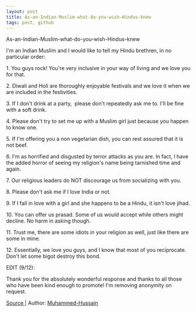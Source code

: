 ```yaml
---
layout: post
title: As-an-Indian-Muslim-what-do-you-wish-Hindus-knew
tags: post, github
---
```


As-an-Indian-Muslim-what-do-you-wish-Hindus-knew

I'm an Indian Muslim and I would like to tell my Hindu brethren, in no
particular order:  
  
1\. You guys rock! You're very inclusive in your way of living and we love you
for that.  
  
2\. Diwali and Holi are thoroughly enjoyable festivals and we love it when we
are included in the festivities.  
  
3\. If I don't drink at a party,  please don't repeatedly ask me to. I'll be
fine with a soft drink.  
  
4\. Please don't try to set me up with a Muslim girl just because you happen
to know one.  
  
5\. If I'm offering you a non vegetarian dish, you can rest assured that it is
not beef.  
  
6\. I'm as horrified and disgusted by terror attacks as you are. In fact, I
have the added horror of seeing my religion's name being tarnished time and
again.  
  
7\. Our religious leaders do NOT discourage us from socializing with you.  
  
8\. Please don't ask me if I love India or not.  
  
9\. If I fall in love with a girl and she happens to be a Hindu, it isn't love
jihad.  
  
10\. You can offer us prasad. Some of us would accept while others might
decline. No harm in asking though.  
  
11\. Trust me, there are some idiots in your religion as well, just like there
are some in mine.  
  
12\. Essentially, we love you guys, and I know that most of you reciprocate.
Don't let some bigot destroy this bond.  
  
EDIT (9/12):  
  
Thank you for the absolutely wonderful response and thanks to all those who
have been kind enough to promote! I'm removing anonymity on request.



[Source ](http://qr.ae/fwJAs)| Author: [Muhammed-Hussain](quora.com/Muhammed-Hussain)
